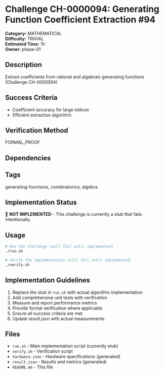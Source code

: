# Challenge CH-0000094: Generating Function Coefficient Extraction #94

**Category:** MATHEMATICAL  
**Difficulty:** TRIVIAL  
**Estimated Time:** 1h  
**Owner:** phase-01  

## Description

Extract coefficients from rational and algebraic generating functions (Challenge CH-0000094)

## Success Criteria

- Coefficient accuracy for large indices
- Efficient extraction algorithm

## Verification Method

FORMAL_PROOF

## Dependencies



## Tags

generating-functions, combinatorics, algebra

## Implementation Status

🚧 **NOT IMPLEMENTED** - This challenge is currently a stub that fails intentionally.

## Usage

```bash
# Run the challenge (will fail until implemented)
./run.sh

# Verify the implementation (will fail until implemented) 
./verify.sh
```

## Implementation Guidelines

1. Replace the stub in `run.sh` with actual algorithm implementation
2. Add comprehensive unit tests with verification
3. Measure and report performance metrics
4. Provide formal verification where applicable
5. Ensure all success criteria are met
6. Update result.json with actual measurements

## Files

- `run.sh` - Main implementation script (currently stub)
- `verify.sh` - Verification script
- `hardware.json` - Hardware specifications (generated)
- `result.json` - Results and metrics (generated)
- `README.md` - This file
